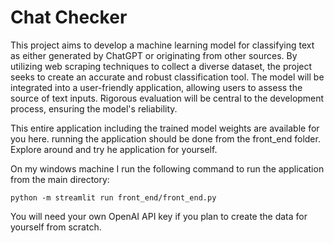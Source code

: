 # Chat Checker

This project aims to develop a machine learning model for classifying text as either generated by ChatGPT or originating from other sources. By utilizing web scraping techniques to collect a diverse dataset, the project seeks to create an accurate and robust classification tool. The model will be integrated into a user-friendly application, allowing users to assess the source of text inputs. Rigorous evaluation will be central to the development process, ensuring the model's reliability.

This entire application including the trained model weights are available for you here. running the application should be done from the front_end folder. Explore around and try he application for yourself.

On my windows machine I run the following command to run the application from the main directory:
```
python -m streamlit run front_end/front_end.py
```

You will need your own OpenAI API key if you plan to create the data for yourself from scratch.
